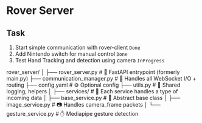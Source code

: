 # Rover Server


## Task
1. Start simple communication with rover-client `Done`
2. Add Nintendo switch for manual control `Done`
3. Test Hand Tracking and detection using camera `InProgress`


rover_server/
│
├── rover_server.py              # 🚀 FastAPI entrypoint (formerly main.py)
├── communication_manager.py     # 🔁 Handles all WebSocket I/O + routing
├── config.yaml                  # ⚙️ Optional config
├── utils.py                     # 🧰 Shared logging, helpers
│
├── services/                    # 🧠 Each service handles a type of incoming data
│   ├── base_service.py          # 🔹 Abstract base class
│   ├── image_service.py         # 📷 Handles camera_frame packets
│   └── gesture_service.py       # ✋ Mediapipe gesture detection


